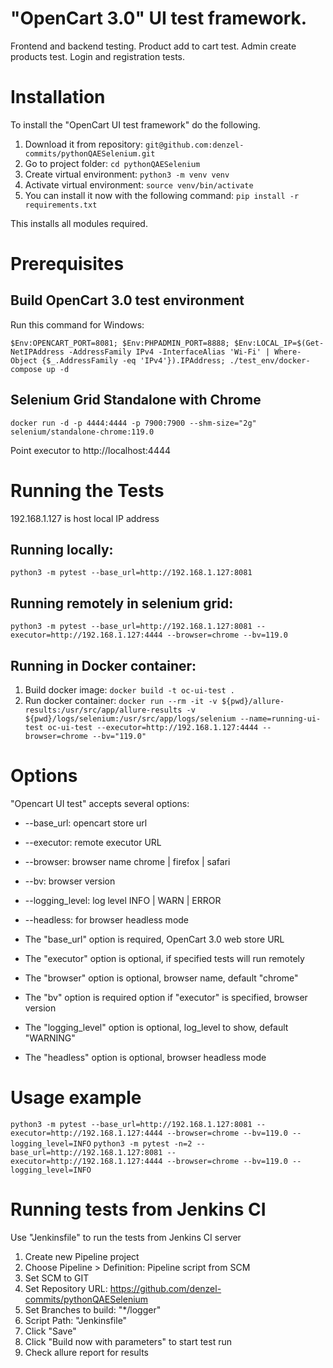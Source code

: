 # "OpenCart 3.0" UI test framework.

Frontend and backend testing. Product add to cart test. Admin create products test. Login and registration tests.

# Installation

To install the "OpenCart UI test framework" do the following.

1. Download it from repository: `git@github.com:denzel-commits/pythonQAESelenium.git`
2. Go to project folder: `cd pythonQAESelenium`
3. Create virtual environment: `python3 -m venv venv`
4. Activate virtual environment: `source venv/bin/activate`
5. You can install it now with the following command: `pip install -r requirements.txt`

This installs all modules required.


# Prerequisites

## Build OpenCart 3.0 test environment

Run this command for Windows:

   ``$Env:OPENCART_PORT=8081; $Env:PHPADMIN_PORT=8888; $Env:LOCAL_IP=$(Get-NetIPAddress -AddressFamily IPv4 -InterfaceAlias 'Wi-Fi' | Where-Object {$_.AddressFamily -eq 'IPv4'}).IPAddress; ./test_env/docker-compose up -d``


## Selenium Grid Standalone with Chrome
   ``docker run -d -p 4444:4444 -p 7900:7900 --shm-size="2g" selenium/standalone-chrome:119.0``
   
Point executor to http://localhost:4444

# Running the Tests

192.168.1.127 is host local IP address

## Running locally:

``python3 -m pytest --base_url=http://192.168.1.127:8081``

## Running remotely in selenium grid:

``python3 -m pytest --base_url=http://192.168.1.127:8081 --executor=http://192.168.1.127:4444 --browser=chrome --bv=119.0``


## Running in Docker container:

1. Build docker image: ``docker build -t oc-ui-test .``
2. Run docker container: ``docker run --rm -it -v ${pwd}/allure-results:/usr/src/app/allure-results -v ${pwd}/logs/selenium:/usr/src/app/logs/selenium --name=running-ui-test oc-ui-test --executor=http://192.168.1.127:4444 --browser=chrome --bv="119.0"``

# Options

"Opencart UI test" accepts several options:

* --base_url: opencart store url
* --executor: remote executor URL
* --browser: browser name chrome | firefox | safari
* --bv: browser version
* --logging_level: log level INFO | WARN | ERROR
* --headless: for browser headless mode



* The "base_url" option is required, OpenCart 3.0 web store URL
* The "executor" option is optional, if specified tests will run remotely
* The "browser" option is optional, browser name, default "chrome"
* The "bv" option is required option if "executor" is specified, browser version
* The "logging_level" option is optional, log_level to show, default "WARNING"
* The "headless" option is optional, browser headless mode 

# Usage example
``python3 -m pytest --base_url=http://192.168.1.127:8081 --executor=http://192.168.1.127:4444 --browser=chrome --bv=119.0 --logging_level=INFO``
``python3 -m pytest -n=2 --base_url=http://192.168.1.127:8081 --executor=http://192.168.1.127:4444 --browser=chrome --bv=119.0 --logging_level=INFO``


# Running tests from Jenkins CI
Use "Jenkinsfile" to run the tests from Jenkins CI server

1. Create new Pipeline project
2. Choose Pipeline > Definition: Pipeline script from SCM
3. Set SCM to GIT
4. Set Repository URL: https://github.com/denzel-commits/pythonQAESelenium
5. Set Branches to build: "*/logger"
6. Script Path: "Jenkinsfile"
7. Click "Save"
8. Click "Build now with parameters" to start test run
9. Check allure report for results